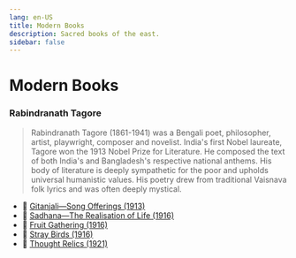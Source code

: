 ```yaml
---
lang: en-US
title: Modern Books
description: Sacred books of the east.
sidebar: false
---
```


# Modern Books

### Rabindranath Tagore
> Rabindranath Tagore (1861-1941) was a Bengali poet, philosopher, artist, playwright, composer and novelist. India's first Nobel laureate, Tagore won the 1913 Nobel Prize for Literature. He composed the text of both India's and Bangladesh's respective national anthems. His body of literature is deeply sympathetic for the poor and upholds universal humanistic values. His poetry drew from traditional Vaisnava folk lyrics and was often deeply mystical.

- 📕 [Gitanjali—Song Offerings (1913)](./Gitanjali/index.md)
- 📕 [Sadhana—The Realisation of Life (1916)](./Sadhana/index.md)
- 📕 [Fruit Gathering (1916)](./fruit-gathering/index.md)
- 📕 [Stray Birds (1916)](./stray-birds/index.md)
- 📕 [Thought Relics (1921)](./thought-relics/index.md)



